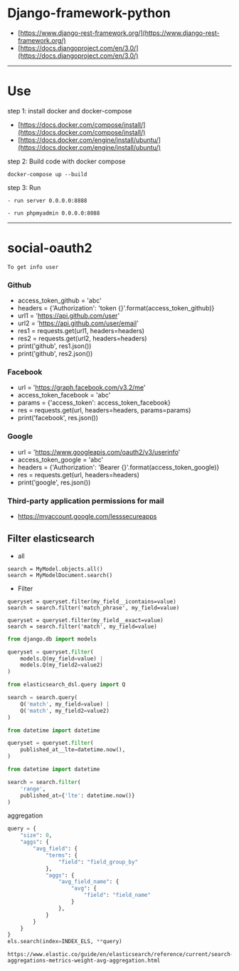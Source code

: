 # Django-framework-python
- [https://www.django-rest-framework.org/](https://www.django-rest-framework.org/)
- [https://docs.djangoproject.com/en/3.0/](https://docs.djangoproject.com/en/3.0/)

---
# Use
step 1: install docker and docker-compose

- [https://docs.docker.com/compose/install/](https://docs.docker.com/compose/install/)
- [https://docs.docker.com/engine/install/ubuntu/](https://docs.docker.com/engine/install/ubuntu/)

step 2: Build code with docker compose
```
docker-compose up --build
```

step 3: Run
```
- run server 0.0.0.0:8888

- run phpmyadmin 0.0.0.0:8088
```
---
# social-oauth2
```To get info user``` 
### Github
- access_token_github = 'abc'
- headers = {'Authorization': 'token {}'.format(access_token_github)}
- url1 = 'https://api.github.com/user'
- url2 = 'https://api.github.com/user/email'
- res1 = requests.get(url1, headers=headers)
- res2 = requests.get(url2, headers=headers)
- print('github', res1.json())
- print('github', res2.json())

### Facebook
- url = 'https://graph.facebook.com/v3.2/me'
- access_token_facebook = 'abc'
- params = {'access_token': access_token_facebook}
- res = requests.get(url, headers=headers, params=params)
- print('facebook', res.json())

### Google
- url = 'https://www.googleapis.com/oauth2/v3/userinfo'
- access_token_google = 'abc'
- headers = {'Authorization': 'Bearer {}'.format(access_token_google)}
- res = requests.get(url, headers=headers)
- print('google', res.json())

### Third-party application permissions for mail 
- https://myaccount.google.com/lesssecureapps


## Filter elasticsearch

- all

```
search = MyModel.objects.all()
search = MyModelDocument.search()
```

- Filter

```
queryset = queryset.filter(my_field__icontains=value)
search = search.filter('match_phrase', my_field=value)
```

```
queryset = queryset.filter(my_field__exact=value)
search = search.filter('match', my_field=value)
```

```python
from django.db import models

queryset = queryset.filter(
    models.Q(my_field=value) |
    models.Q(my_field2=value2)
)

from elasticsearch_dsl.query import Q

search = search.query(
    Q('match', my_field=value) |
    Q('match', my_field2=value2)
)
```

```python
from datetime import datetime

queryset = queryset.filter(
    published_at__lte=datetime.now(),
)

from datetime import datetime

search = search.filter(
    'range',
    published_at={'lte': datetime.now()}
)
```

aggregation

```python
query = {
    "size": 0,
    "aggs": {
        "avg_field": {
            "terms": {
                "field": "field_group_by"
            },
            "aggs": {
                "avg_field_name": {
                    "avg": {
                        "field": "field_name"
                    }
                },
            }
        }
    }
}
els.search(index=INDEX_ELS, **query)
```
```
https://www.elastic.co/guide/en/elasticsearch/reference/current/search-aggregations-metrics-weight-avg-aggregation.html
```
